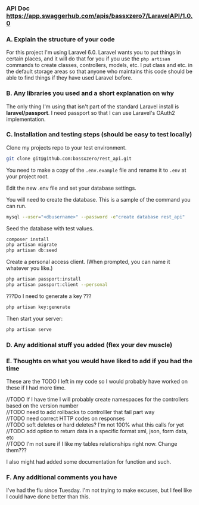 ### API Doc https://app.swaggerhub.com/apis/bassxzero7/LaravelAPI/1.0.0

### A. Explain the structure of your code
For this project I'm using Laravel 6.0. Laravel wants you to put things in certain places, and it will do that for you if you use the `php artisan` commands to create classes, controllers, models, etc. I put class and etc. in the default storage areas so that anyone who maintains this code should be able to find things if they have used Laravel before.

### B. Any libraries you used and a short explanation on why
The only thing I'm using that isn't part of the standard Laravel install is **laravel/passport**. I need passport so that I can use Laravel's OAuth2 implementation. 

### C. Installation and testing steps (should be easy to test locally)

Clone my projects repo to your test environment.
``` bash
git clone git@github.com:bassxzero/rest_api.git
```

You need to make a copy of the `.env.example` file and rename it to `.env` at your project root.

Edit the new .env file and set your database settings.

You will need to create the database. This is a sample of the command you can run.
``` bash
mysql --user="<dbusername>" --password -e"create database rest_api"
```

Seed the database with test values. 
``` bash
composer install
php artisan migrate
php artisan db:seed
```

Create a personal access client. (When prompted, you can name it whatever you like.)
``` bash
php artisan passport:install
php artisan passport:client --personal
```

???Do I need to generate a key ???
``` bash
php artisan key:generate
```
Then start your server:
``` bash
php artisan serve
```

### D. Any additional stuff you added (flex your dev muscle)

### E. Thoughts on what you would have liked to add if you had the time
These are the TODO I left in my code so I would probably have worked on these if I had more time. 

//TODO If I have time I will probably create namespaces for the controllers based on the version number  
//TODO need to add rollbacks to controlller that fail part way  
//TODO need correct HTTP codes on responses  
//TODO soft deletes or hard deletes? I'm not 100% what this calls for yet  
//TODO add option to return data in a specific format xml, json, form data, etc  
//TODO I'm not sure if I like my tables relationships right now. Change them???  

I also might had added some documentation for function and such.

### F. Any additional comments you have

I've had the flu since Tuesday. I'm not trying to make excuses, but I feel like I could have done better than this. 
